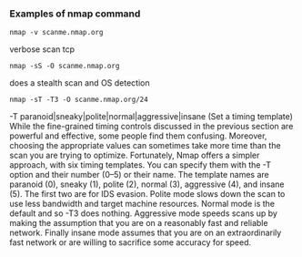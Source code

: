 <h3>Examples of nmap command</h3>

`nmap -v scanme.nmap.org`

verbose scan tcp

`nmap -sS -O scanme.nmap.org`

does a stealth scan and OS detection

`nmap -sT -T3 -O scanme.nmap.org/24`

-T paranoid|sneaky|polite|normal|aggressive|insane (Set a timing template)
           While the fine-grained timing controls discussed in the previous section are powerful and effective, some people find them confusing. Moreover,
           choosing the appropriate values can sometimes take more time than the scan you are trying to optimize. Fortunately, Nmap offers a simpler approach,
           with six timing templates. You can specify them with the -T option and their number (0–5) or their name. The template names are paranoid (0),
           sneaky (1), polite (2), normal (3), aggressive (4), and insane (5). The first two are for IDS evasion. Polite mode slows down the scan to use less
           bandwidth and target machine resources. Normal mode is the default and so -T3 does nothing. Aggressive mode speeds scans up by making the assumption
           that you are on a reasonably fast and reliable network. Finally insane mode assumes that you are on an extraordinarily fast network or are willing to
           sacrifice some accuracy for speed.


